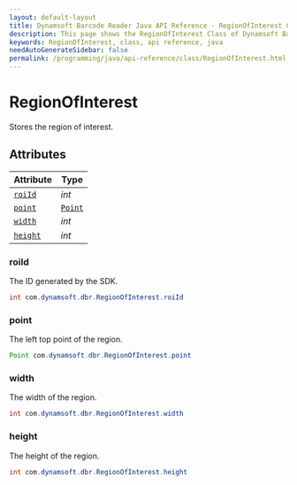 ```yaml
---
layout: default-layout
title: Dynamsoft Barcode Reader Java API Reference - RegionOfInterest Class
description: This page shows the RegionOfInterest Class of Dynamsoft Barcode Reader for Java SDK API Reference.
keywords: RegionOfInterest, class, api reference, java
needAutoGenerateSidebar: false
permalink: /programming/java/api-reference/class/RegionOfInterest.html
---
```



# RegionOfInterest
Stores the region of interest.  
  

## Attributes
  
| Attribute | Type |
|---------- | ---- |
| [`roiId`](#roiid) | *int* |
| [`point`](#point) | [`Point`](Point.md) |
| [`width`](#width) | *int* |
| [`height`](#height) | *int* |


### roiId
The ID generated by the SDK.
```java
int com.dynamsoft.dbr.RegionOfInterest.roiId
```

### point
The left top point of the region.
```java
Point com.dynamsoft.dbr.RegionOfInterest.point
```

### width
The width of the region.
```java
int com.dynamsoft.dbr.RegionOfInterest.width
```

### height
The height of the region.
```java
int com.dynamsoft.dbr.RegionOfInterest.height
```
